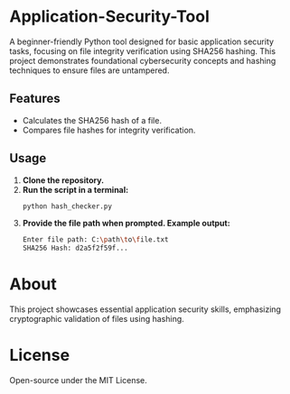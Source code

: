 # Application-Security-Tool  

A beginner-friendly Python tool designed for basic application security tasks, focusing on file integrity verification using SHA256 hashing. This project demonstrates foundational cybersecurity concepts and hashing techniques to ensure files are untampered.  

## Features  
- Calculates the SHA256 hash of a file.  
- Compares file hashes for integrity verification.  

## Usage  
1. **Clone the repository.**  
2. **Run the script in a terminal:**  
   ```bash  
   python hash_checker.py  
3. **Provide the file path when prompted. Example output:**
   ```bash
   Enter file path: C:\path\to\file.txt  
   SHA256 Hash: d2a5f2f59f...  

# About
This project showcases essential application security skills, emphasizing cryptographic validation of files using hashing.

# License
Open-source under the MIT License.


